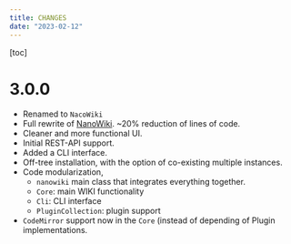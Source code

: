 ```yaml
---
title: CHANGES
date: "2023-02-12"
---
```

[toc]


# 3.0.0

- Renamed to `NacoWiki`
- Full rewrite of [NanoWiki](https://github.com/iliu-net/nanowiki).  ~20% reduction of lines of code.
- Cleaner and more functional UI.
- Initial REST-API support.
- Added a CLI interface.
- Off-tree installation, with the option of co-existing multiple instances.
- Code modularization,
  - `nanowiki` main class that integrates everything together.
  - `Core`: main WIKI functionality
  - `Cli`: CLI interface
  - `PluginCollection`: plugin support
- `CodeMirror` support now in the `Core` (instead of depending of Plugin implementations.
